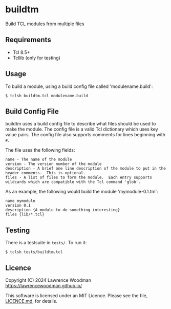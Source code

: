 buildtm
=======

Build TCL modules from multiple files


Requirements
------------
* Tcl 8.5+
* Tcllib (only for testing)


Usage
-----
To build a module, using a build config file called 'modulename.build':

    $ tclsh buildtm.tcl modulename.build


Build Config File
-----------------
buildtm uses a build config file to describe what files should be used to make
the module.  The config file is a valid Tcl dictionary which uses key value
pairs.  The config file also supports comments for lines beginning with `#`.

The file uses the following fields:

    name - The name of the module
    version - The version number of the module
    description - A brief one line description of the module to put in the header comments.  This is optional.
    files - A list of files to form the module.  Each entry supports wildcards which are compatible with the Tcl command 'glob'.

As an example, the following would build the module 'mymodule-0.1.tm':

    name mymodule
    version 0.1
    description {A module to do something interesting}
    files {lib/*.tcl}



Testing
-------
There is a testsuite in `tests/`.  To run it:

    $ tclsh tests/buildtm.tcl


Licence
-------
Copyright (C) 2024 Lawrence Woodman <https://lawrencewoodman.github.io/>

This software is licensed under an MIT Licence.  Please see the file, [LICENCE.md](https://github.com/lawrencewoodman/buildtm/blob/master/LICENCE.md), for details.
